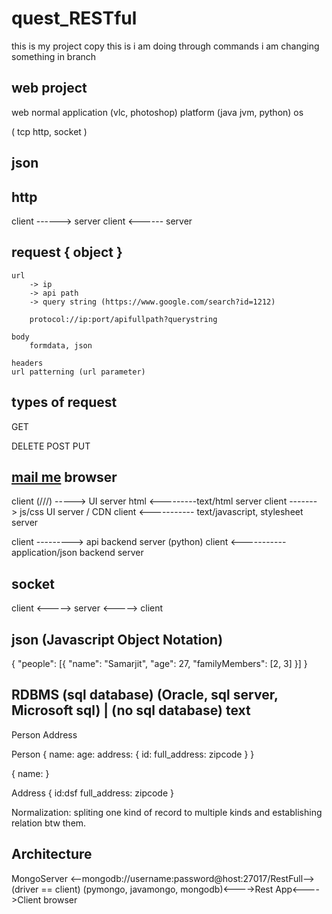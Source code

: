 # quest_RESTful 
this is my project copy
this is i am doing through commands
i am changing something in branch

web project
-----------
web normal application (vlc, photoshop)
platform (java jvm, python)
os

(
    tcp
    http,
    socket
)

json
-----

http
-----
client ------> server
client <------ server

request { object }
------------------
    url
        -> ip
        -> api path
        -> query string (https://www.google.com/search?id=1212)

        protocol://ip:port/apifullpath?querystring

    body
        formdata, json

    headers
    url patterning (url parameter)

types of request
----------------
GET

DELETE
POST
PUT


<a href="mailto:ranjit@google.com">mail me</a>
browser
-------
client (///) -----> UI server
html <---------text/html server
client -------> js/css UI server / CDN
client <----------- text/javascript, stylesheet server

client ---------> api backend server (python)
client <-----------application/json backend server

socket
------
client <-----> server <-----> client

json (Javascript Object Notation)
---------------------------------
{
  "people": [{
    "name": "Samarjit",
    "age": 27,
    "familyMembers": [2, 3]
  }]
}

RDBMS (sql database) (Oracle, sql server, Microsoft sql) | (no sql database) text
---------------------------------------------------------------------------------
Person
Address

Person
{
    name:
    age:
    address: {
        id:
        full_address:
        zipcode
    }
}

{
    name:
}

Address
{
    id:dsf
    full_address:
    zipcode
}

Normalization: spliting one kind of record to multiple kinds and establishing relation btw them.

Architecture
----------------
MongoServer <--mongodb://username:password@host:27017/RestFull--> (driver == client) (pymongo, javamongo, mongodb)<---->Rest App<---->Client browser
